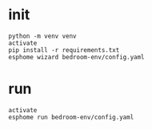 # init

    python -m venv venv
    activate
    pip install -r requirements.txt
    esphome wizard bedroom-env/config.yaml

# run

    activate
    esphome run bedroom-env/config.yaml
